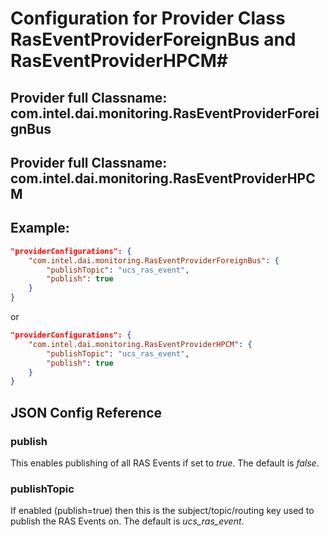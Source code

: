 # Configuration for Provider Class RasEventProviderForeignBus and RasEventProviderHPCM#
## Provider full Classname: __com.intel.dai.monitoring.RasEventProviderForeignBus__ ##
## Provider full Classname: __com.intel.dai.monitoring.RasEventProviderHPCM__ ##
## Example: ##
```json
"providerConfigurations": {
    "com.intel.dai.monitoring.RasEventProviderForeignBus": {
        "publishTopic": "ucs_ras_event",
        "publish": true
    }
}
```
or
```json
"providerConfigurations": {
    "com.intel.dai.monitoring.RasEventProviderHPCM": {
        "publishTopic": "ucs_ras_event",
        "publish": true
    }
}
```
## JSON Config Reference ##

### publish ###
This enables publishing of all RAS Events if set to _true_.  The default is _false_.

### publishTopic ###
If enabled (publish=true) then this is the subject/topic/routing key used to publish the RAS Events on. The default is _ucs_ras_event_.
